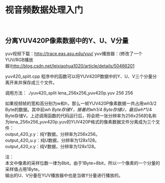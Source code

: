 # 视音频数据处理入门

<br />


## 分离YUV420P像素数据中的Y、U、V分量

yuv视频下载：http://trace.eas.asu.edu/yuv/
yuv播放器：(修改了一个YUV/RGB播放器)http://blog.csdn.net/leixiaohua1020/article/details/50466201

yuv420_split.cpp 程序中的函数可以将YUV420P数据中的Y、U、V三个分量分离开来并保存成三个文件。

调用方法：
./yuv420_split lena_256x256_yuv420p.yuv 256 256

如果视频帧的宽和高分别为w和h，那么一帧YUV420P像素数据一共占用w*h*3/2 Byte的数据。其中前w*h Byte存储Y，接着的w*h*1/4 Byte存储U，最后w*h*1/4 Byte存储V。上述调用函数的代码运行后，将会把一张分辨率为256x256的名称为lena_256x256_yuv420p.yuv的YUV420P格式的像素数据文件分离成为三个文件：<br />
output_420_y.y：纯Y数据，分辨率为256x256。<br />
output_420_u.y：纯U数据，分辨率为128x128。<br />
output_420_v.y：纯V数据，分辨率为128x128。<br />

注：<br />
本文中像素的采样位数一律为8bit。由于1Byte=8bit，所以一个像素的一个分量的采样值占用1Byte。<br />
输出的U、V分量在YUV播放器中也是当做Y分量进行播放的。<br />

<br />


## 
